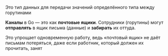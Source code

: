 
Это тип данных для передачи значений определённого типа между горутинами

**Каналы** в Go — это как **почтовые ящики**. Сотрудники (горутины) могут **отправлять** в ящик письма (данные) и **забирать** их оттуда.

Это упрощает одновременную работу, ведь «почтовый ящик» не даёт письмам потеряться, даже если работник, который должен их прочитать, занят





